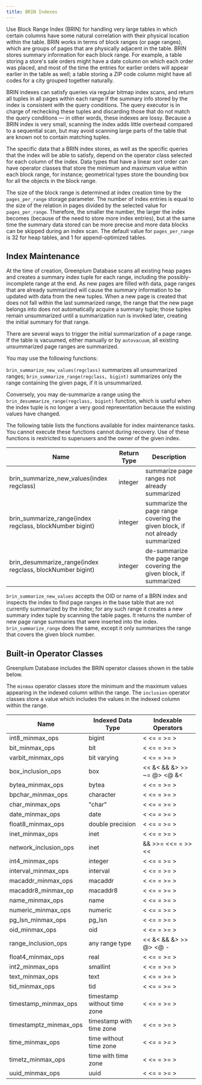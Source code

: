 ```yaml
---
title: BRIN Indexes
---
```


Use Block Range Index (BRIN) for handling very large tables in which certain columns have some natural correlation with their physical location within the table. BRIN works in terms of block ranges (or page ranges), which are groups of pages that are physically adjacent in the table. BRIN stores summary information for each block range. For example, a table storing a store's sale orders might have a date column on which each order was placed, and most of the time the entries for earlier orders will appear earlier in the table as well; a table storing a ZIP code column might have all codes for a city grouped together naturally.

BRIN indexes can satisfy queries via regular bitmap index scans, and return all tuples in all pages within each range if the summary info stored by the index is consistent with the query conditions. The query executor is in charge of rechecking these tuples and discarding those that do not match the query conditions — in other words, these indexes are lossy. Because a BRIN index is very small, scanning the index adds little overhead compared to a sequential scan, but may avoid scanning large parts of the table that are known not to contain matching tuples.

The specific data that a BRIN index stores, as well as the specific queries that the index will be able to satisfy, depend on the operator class selected for each column of the index. Data types that have a linear sort order can have operator classes that store the minimum and maximum value within each block range, for instance; geometrical types store the bounding box for all the objects in the block range.

The size of the block range is determined at index creation time by the `pages_per_range` storage parameter. The number of index entries is equal to the size of the relation in pages divided by the selected value for `pages_per_range`. Therefore, the smaller the number, the larger the index becomes (because of the need to store more index entries), but at the same time the summary data stored can be more precise and more data blocks can be skipped during an index scan. The default value for `pages_per_range` is 32 for heap tables, and 1 for append-optimized tables.

## <a id="maint"></a>Index Maintenance

At the time of creation, Greenplum Database scans all existing heap pages and creates a summary index tuple for each range, including the possibly-incomplete range at the end. As new pages are filled with data, page ranges that are already summarized will cause the summary information to be updated with data from the new tuples. When a new page is created that does not fall within the last summarized range, the range that the new page belongs into does not automatically acquire a summary tuple; those tuples remain unsummarized until a summarization run is invoked later, creating the initial summary for that range.

There are several ways to trigger the initial summarization of a page range. If the table is vacuumed, either manually or by `autovacuum`, all existing unsummarized page ranges are summarized. 

You may use the following functions:

`brin_summarize_new_values(regclass)` summarizes all unsummarized ranges;
`brin_summarize_range(regclass, bigint)` summarizes only the range containing the given page, if it is unsummarized.

Conversely, you may de-summarize a range using the `brin_desummarize_range(regclass, bigint)` function, which is useful when the index tuple is no longer a very good representation because the existing values have changed.

The following table lists the functions available for index maintenance tasks. You cannot execute these functions cannot during recovery. Use of these functions is restricted to superusers and the owner of the given index.

|Name |	Return Type | Description |
| --- | ----------- | ----------- |
|brin_summarize_new_values(index regclass)| integer | summarize page ranges not already summarized|
|brin_summarize_range(index regclass, blockNumber bigint) | integer | summarize the page range covering the given block, if not already summarized|
|brin_desummarize_range(index regclass, blockNumber bigint) | integer |	de-summarize the page range covering the given block, if summarized|

`brin_summarize_new_values` accepts the OID or name of a BRIN index and inspects the index to find page ranges in the base table that are not currently summarized by the index; for any such range it creates a new summary index tuple by scanning the table pages. It returns the number of new page range summaries that were inserted into the index. `brin_summarize_range` does the same, except it only summarizes the range that covers the given block number.

## <a id="opclasses"></a>Built-in Operator Classes

Greenplum Database includes the BRIN operator classes shown in the table below.

The `minmax` operator classes store the minimum and the maximum values appearing in the indexed column within the range. The `inclusion` operator classes store a value which includes the values in the indexed column within the range.

|Name | Indexed Data Type | Indexable Operators|
|---- | ----------------- | -------------------|
|int8_minmax_ops | bigint | < <= = >= >
|bit_minmax_ops	| bit | < <= = >= >
|varbit_minmax_ops | bit varying | < <= = >= >
|box_inclusion_ops | box | << &< && &> >> ~= @> <@ &<| <<| |>> |&>
|bytea_minmax_ops | bytea | < <= = >= >
|bpchar_minmax_ops | character | < <= = >= >
|char_minmax_ops | "char" | < <= = >= >
|date_minmax_ops | date | < <= = >= >
|float8_minmax_ops | double precision | < <= = >= >
|inet_minmax_ops | inet | < <= = >= >
|network_inclusion_ops | inet | && >>= <<= = >> <<
|int4_minmax_ops | integer | < <= = >= >
|interval_minmax_ops | interval | < <= = >= >
|macaddr_minmax_ops | macaddr | < <= = >= >
|macaddr8_minmax_op | macaddr8 | < <= = >= >
|name_minmax_ops | name | < <= = >= >
|numeric_minmax_ops| numeric | < <= = >= >
|pg_lsn_minmax_ops | pg_lsn | < <= = >= >
|oid_minmax_ops	| oid | < <= = >= >
|range_inclusion_ops | any range type | << &< && &> >> @> <@ -|- = < <= = > >=
|float4_minmax_ops | real | < <= = >= >
|int2_minmax_ops | smallint | < <= = >= >
|text_minmax_ops | text | < <= = >= >
|tid_minmax_ops	| tid | < <= = >= >
|timestamp_minmax_ops | timestamp without time zone | < <= = >= >
|timestamptz_minmax_ops | timestamp with time zone | < <= = >= >
|time_minmax_ops | time without time zone | < <= = >= >
|timetz_minmax_ops | time with time zone | < <= = >= >
|uuid_minmax_ops | uuid | < <= = >= >
